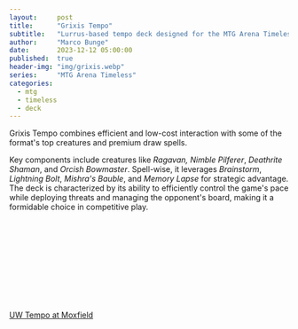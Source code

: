 ```yaml
---
layout:     post
title:      "Grixis Tempo"
subtitle:   "Lurrus-based tempo deck designed for the MTG Arena Timeless format."
author:     "Marco Bunge"
date:       2023-12-12 05:00:00
published:  true
header-img: "img/grixis.webp"
series:     "MTG Arena Timeless"
categories:
  - mtg
  - timeless
  - deck
---
```


Grixis Tempo combines efficient and low-cost interaction with some of the format's top creatures and premium draw spells.

Key components include creatures like *Ragavan, Nimble Pilferer*, *Deathrite Shaman*, and *Orcish Bowmaster*. Spell-wise, it leverages *Brainstorm*, *Lightning Bolt*, *Mishra's Bauble*, and *Memory Lapse* for strategic advantage. The deck is characterized by its ability to efficiently control the game's pace while deploying threats and managing the opponent's board, making it a formidable choice in competitive play.

<iframe data-moxfield-src="https://www.moxfield.com/embed/XOVXkInxcUKx7WTxfajSLg" id="moxfield-frame-1" frameBorder="0" width="700px" onload="moxfieldOnLoad(event)"></iframe>

<a class="btn btn-link" href="https://www.moxfield.com/embed/XOVXkInxcUKx7WTxfajSLg" data-moxfield>UW Tempo at Moxfield</a>
